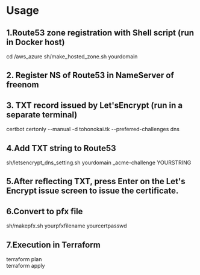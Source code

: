 # Usage  

## 1.Route53 zone registration with Shell script (run in Docker host)    
cd /aws_azure
sh/make_hosted_zone.sh yourdomain

## 2. Register NS of Route53 in NameServer of freenom  

## 3. TXT record issued by Let'sEncrypt (run in a separate terminal)  
certbot certonly --manual -d tohonokai.tk --preferred-challenges dns

## 4.Add TXT string to Route53  
sh/letsencrypt_dns_setting.sh yourdomain _acme-challenge YOURSTRING

## 5.After reflecting TXT, press Enter on the Let's Encrypt issue screen to issue the certificate.  

## 6.Convert to pfx file  
sh/makepfx.sh yourpfxfilename yourcertpasswd

## 7.Execution in Terraform  
terraform plan  
terraform apply
